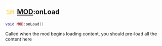 ## <img src="../../.gitbook/assets/shared.png" width="32" height="32" /> [MOD](../mod/README.md):onLoad

```lua
void MOD:onLoad()
```

Called when the mod begins loading content, you should pre-load all the content here<br>
